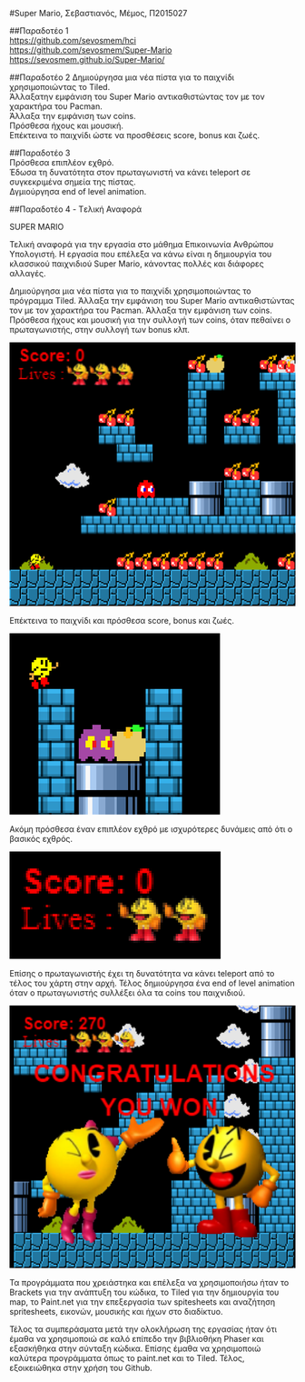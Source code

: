 #Super Mario, Σεβαστιανός, Μέμος, Π2015027

##Παραδοτέο 1<br>
https://github.com/sevosmem/hci<br>
https://github.com/sevosmem/Super-Mario<br>
https://sevosmem.github.io/Super-Mario/<br>


##Παραδοτέο 2
Δημιούργησα μια νέα πίστα για το παιχνίδι χρησιμοποιώντας το Tiled.
<br>Άλλαξατην εμφάνιση του Super Mario αντικαθιστώντας τον με τον χαρακτήρα του Pacman.
<br> Άλλαξα την εμφάνιση των coins.
<br>Πρόσθεσα ήχους και μουσική.
<br>Επέκτεινα το παιχνίδι ώστε να προσθέσεις score, bonus και ζωές.

##Παραδοτέο 3
<br>Πρόσθεσα επιπλέον εχθρό.
<br>Έδωσα τη δυνατότητα στον πρωταγωνιστή να κάνει teleport σε συγκεκριμένα σημεία της πίστας.
<br>Δγμιούργησα end of level animation.

##Παραδοτέο 4 - Tελική Αναφορά

SUPER MARIO

Τελική αναφορά για την εργασία στο μάθημα Επικοινωνία Ανθρώπου Υπολογιστή. Η εργασία που επέλεξα να κάνω είναι η δημιουργία του κλασσικού παιχνιδιού Super Mario, κάνοντας πολλές και διάφορες αλλαγές. 

Δημιούργησα μια νέα πίστα για το παιχνίδι χρησιμοποιώντας το πρόγραμμα Tiled. Άλλαξα την εμφάνιση του Super Mario αντικαθιστώντας τον με τον χαρακτήρα του Pacman. Άλλαξα την εμφάνιση των coins. Πρόσθεσα ήχους και μουσική για την συλλογή των coins, όταν πεθαίνει ο πρωταγωνιστής, στην συλλογή των bonus κλπ.

![img1](Screenshot_1.png)

Επέκτεινα το παιχνίδι και πρόσθεσα score, bonus και ζωές.

![img2](Screenshot_2.png)

Ακόμη πρόσθεσα έναν επιπλέον εχθρό με ισχυρότερες δυνάμεις από ότι ο βασικός εχθρός.

![img3](Screenshot_3.png)

Επίσης ο πρωταγωνιστής έχει τη δυνατότητα να κάνει teleport από το τέλος του χάρτη στην αρχή. Τέλος δημιούργησα ένα end of level animation όταν ο πρωταγωνιστής συλλέξει όλα τα coins του παιχνιδιού.

![img4](Screenshot_4.png)

Τα προγράμματα που χρειάστηκα και επέλεξα να χρησιμοποιήσω ήταν το Brackets για την ανάπτυξη του κώδικα, το Tiled για την δημιουργία του map, το Paint.net για την επεξεργασία των spitesheets και αναζήτηση spritesheets, εικονών, μουσικής και ήχων στο διαδίκτυο. 

Τέλος τα συμπεράσματα μετά την ολοκλήρωση της εργασίας ήταν ότι έμαθα να χρησιμοποιώ σε καλό επίπεδο την βιβλιοθήκη Phaser και εξασκήθηκα στην σύνταξη κώδικα. Επίσης έμαθα να χρησιμοποιώ καλύτερα προγράμματα όπως το paint.net και το Tiled. Τέλος, εξοικειώθηκα στην χρήση του Github. 



